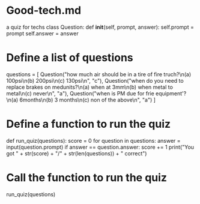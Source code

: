 # Good-tech.md
a quiz for techs 
class Question:
    def __init__(self, prompt, answer):
        self.prompt = prompt
        self.answer = answer

# Define a list of questions
questions = [
    Question("how much air should be in a tire of fire truch?\n(a) 100psi\n(b) 200psi\n(c) 130psi\n", "c"),
    Question("when do you need to replace brakes on medunits?\n(a) when at 3mm\n(b) when metal to metal\n(c) never\n", "a"),
    Question("when is PM due for frie equipment'?\n(a) 6months\n(b) 3 months\n(c) non of the above\n", "a")
]

# Define a function to run the quiz
def run_quiz(questions):
    score = 0
    for question in questions:
        answer = input(question.prompt)
        if answer == question.answer:
            score += 1
    print("You got " + str(score) + "/" + str(len(questions)) + " correct")

# Call the function to run the quiz
run_quiz(questions)

